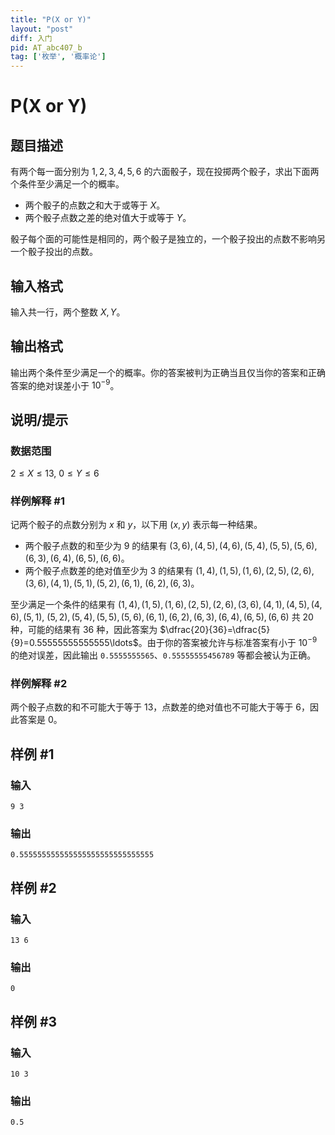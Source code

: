 ```yaml
---
title: "P(X or Y)"
layout: "post"
diff: 入门
pid: AT_abc407_b
tag: ['枚举', '概率论']
---
```


# P(X or Y)

## 题目描述

有两个每一面分别为 $1,2,3,4,5,6$ 的六面骰子，现在投掷两个骰子，求出下面两个条件至少满足一个的概率。
- 两个骰子的点数之和大于或等于 $X$。
- 两个骰子点数之差的绝对值大于或等于 $Y$。

骰子每个面的可能性是相同的，两个骰子是独立的，一个骰子投出的点数不影响另一个骰子投出的点数。

## 输入格式

输入共一行，两个整数 $X,Y$。

## 输出格式

输出两个条件至少满足一个的概率。你的答案被判为正确当且仅当你的答案和正确答案的绝对误差小于 ${10}^{-9}$。

## 说明/提示

### 数据范围
$2 \le X \le 13,\ 0 \le Y \le 6$
### 样例解释 #1
记两个骰子的点数分别为 $x$ 和 $y$，以下用 $(x,y)$ 表示每一种结果。
- 两个骰子点数的和至少为 $9$ 的结果有 $(3,6),(4,5),(4,6),(5,4),(5,5),(5,6),(6,3),(6,4),(6,5),(6,6)$。
- 两个骰子点数差的绝对值至少为 $3$ 的结果有 $(1,4),(1,5),(1,6),(2,5),(2,6),(3,6),(4,1),(5,1),(5,2),(6,1),$ $(6,2),(6,3)$。

至少满足一个条件的结果有 $(1,4),(1,5),(1,6),(2,5),(2,6),(3,6),(4,1),(4,5),(4,6),(5,1),$ $(5,2),(5,4),(5,5),(5,6),(6,1),(6,2),(6,3),(6,4),(6,5),(6,6)$ 共 $20$ 种，可能的结果有 $36$ 种，因此答案为 $\dfrac{20}{36}=\dfrac{5}{9}=0.55555555555555\ldots$。由于你的答案被允许与标准答案有小于 ${10}^{-9}$ 的绝对误差，因此输出 `0.5555555565`、`0.55555555456789` 等都会被认为正确。
### 样例解释 #2

两个骰子点数的和不可能大于等于 $13$，点数差的绝对值也不可能大于等于 $6$，因此答案是 $0$。

## 样例 #1

### 输入

```
9 3
```

### 输出

```
0.555555555555555555555555555555
```

## 样例 #2

### 输入

```
13 6
```

### 输出

```
0
```

## 样例 #3

### 输入

```
10 3
```

### 输出

```
0.5
```

